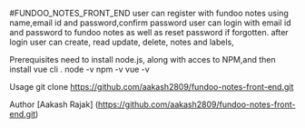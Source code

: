 #FUNDOO_NOTES_FRONT_END
user can register with fundoo notes using name,email id and password,confirm password
user can login with email id and password to fundoo notes as well as reset password if forgotten.
after login  user can create, read update, delete, notes and labels,

Prerequisites
need to install node.js, along with acces to NPM,and then install vue cli .
node -v
npm -v
vue -v

Usage
git clone https://github.com/aakash2809/fundoo-notes-front-end.git

Author
[Aakash Rajak] (https://github.com/aakash2809/fundoo-notes-front-end.git)